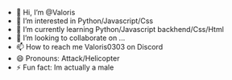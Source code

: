 - 👋 Hi, I’m @Valoris
- 👀 I’m interested in Python/Javascript/Css
- 🌱 I’m currently learning Python/Javascript backhend/Css/Html
- 💞️ I’m looking to collaborate on ...
- 📫 How to reach me Valoris0303 on Discord
- 😄 Pronouns: Attack/Helicopter
- ⚡ Fun fact: Im actually a male

<!---
Valoris-0/Valoris-0 is a ✨ special ✨ repository because its `README.md` (this file) appears on your GitHub profile.
You can click the Preview link to take a look at your changes.
--->
